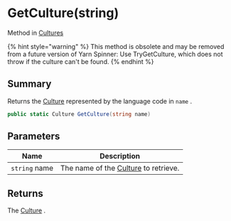 # GetCulture(string)

Method in [Cultures](yarn.unity.cultures.md)

{% hint style="warning" %}
This method is obsolete and may be removed from a future version of Yarn Spinner: Use TryGetCulture, which does not throw if the culture can't be found.
{% endhint %}

## Summary

Returns the [Culture](yarn.unity.culture.md) represented by the language code in `name` .

```csharp
public static Culture GetCulture(string name)
```

## Parameters

| Name          | Description                                                   |
| ------------- | ------------------------------------------------------------- |
| `string` name | The name of the [Culture](yarn.unity.culture.md) to retrieve. |

## Returns

The [Culture](yarn.unity.culture.md) .

